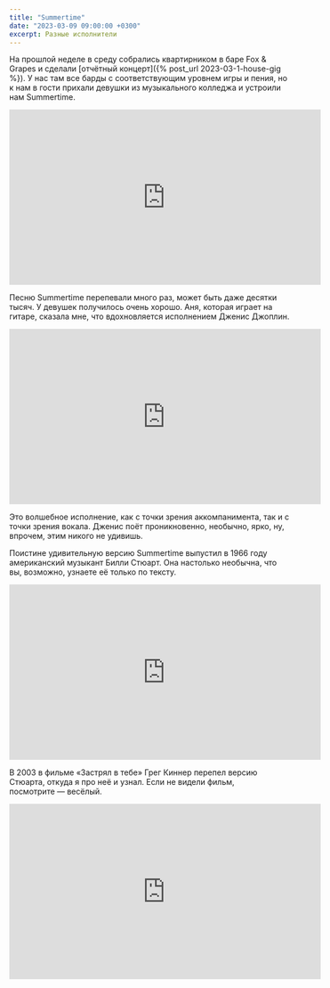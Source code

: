 ```yaml
---
title: "Summertime"
date: "2023-03-09 09:00:00 +0300"
excerpt: Разные исполнители
---
```


На прошлой неделе в среду собрались квартирником в баре Fox & Grapes и сделали [отчётный концерт]({% post_url 2023-03-1-house-gig %}). У нас там все барды с соответствующим уровнем игры и пения, но к нам в гости прихали девушки из музыкального колледжа и устроили нам Summertime.

<div class="video-wrapper">
    <iframe width="560" height="315" src="https://www.youtube.com/embed/NrcJP2GSJu8" title="YouTube video player" frameborder="0" allow="accelerometer; autoplay; clipboard-write; encrypted-media; gyroscope; picture-in-picture; web-share" allowfullscreen></iframe>
</div>

Песню Summertime перепевали много раз, может быть даже десятки тысяч. У девушек получилось очень хорошо. Аня, которая играет на гитаре, сказала мне, что вдохновляется исполнением Дженис Джоплин.

<div class="video-wrapper">
    <iframe width="560" height="315" src="https://www.youtube.com/embed/bn5TNqjuHiU" title="YouTube video player" frameborder="0" allow="accelerometer; autoplay; clipboard-write; encrypted-media; gyroscope; picture-in-picture; web-share" allowfullscreen></iframe>
</div>

Это волшебное исполнение, как с точки зрения аккомпанимента, так и с точки зрения вокала. Дженис поёт проникновенно, необычно, ярко, ну, впрочем, этим никого не удивишь.

Поистине удивительную версию Summertime выпустил в 1966 году американский музыкант Билли Стюарт. Она настолько необычна, что вы, возможно, узнаете её только по тексту.

<div class="video-wrapper">
    <iframe width="560" height="315" src="https://www.youtube.com/embed/XWxYx9mmr7U" title="YouTube video player" frameborder="0" allow="accelerometer; autoplay; clipboard-write; encrypted-media; gyroscope; picture-in-picture; web-share" allowfullscreen></iframe>
</div>

В 2003 в фильме «Застрял в тебе» Грег Киннер перепел версию Стюарта, откуда я про неё и узнал. Если не видели фильм, посмотрите — весёлый.

<div class="video-wrapper">
    <iframe width="560" height="315" src="https://www.youtube.com/embed/r4zmvf8-jEY" title="YouTube video player" frameborder="0" allow="accelerometer; autoplay; clipboard-write; encrypted-media; gyroscope; picture-in-picture; web-share" allowfullscreen></iframe>
</div>
